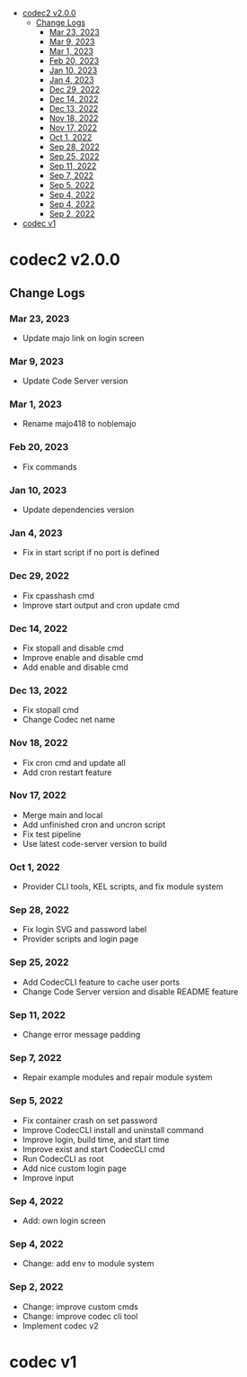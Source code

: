 - [codec2 v2.0.0](#codec2-v200)
  - [Change Logs](#change-logs)
    - [Mar 23, 2023](#mar-23-2023)
    - [Mar 9, 2023](#mar-9-2023)
    - [Mar 1, 2023](#mar-1-2023)
    - [Feb 20, 2023](#feb-20-2023)
    - [Jan 10, 2023](#jan-10-2023)
    - [Jan 4, 2023](#jan-4-2023)
    - [Dec 29, 2022](#dec-29-2022)
    - [Dec 14, 2022](#dec-14-2022)
    - [Dec 13, 2022](#dec-13-2022)
    - [Nov 18, 2022](#nov-18-2022)
    - [Nov 17, 2022](#nov-17-2022)
    - [Oct 1, 2022](#oct-1-2022)
    - [Sep 28, 2022](#sep-28-2022)
    - [Sep 25, 2022](#sep-25-2022)
    - [Sep 11, 2022](#sep-11-2022)
    - [Sep 7, 2022](#sep-7-2022)
    - [Sep 5, 2022](#sep-5-2022)
    - [Sep 4, 2022](#sep-4-2022)
    - [Sep 4, 2022](#sep-4-2022-1)
    - [Sep 2, 2022](#sep-2-2022)
- [codec v1](#codec-v1)


# codec2 v2.0.0

## Change Logs

### Mar 23, 2023
- Update majo link on login screen

### Mar 9, 2023
- Update Code Server version

### Mar 1, 2023
- Rename majo418 to noblemajo

### Feb 20, 2023
- Fix commands

### Jan 10, 2023
- Update dependencies version

### Jan 4, 2023
- Fix in start script if no port is defined

### Dec 29, 2022
- Fix cpasshash cmd
- Improve start output and cron update cmd

### Dec 14, 2022
- Fix stopall and disable cmd
- Improve enable and disable cmd
- Add enable and disable cmd

### Dec 13, 2022
- Fix stopall cmd
- Change Codec net name

### Nov 18, 2022
- Fix cron cmd and update all
- Add cron restart feature

### Nov 17, 2022
- Merge main and local
- Add unfinished cron and uncron script
- Fix test pipeline
- Use latest code-server version to build

### Oct 1, 2022
- Provider CLI tools, KEL scripts, and fix module system

### Sep 28, 2022
- Fix login SVG and password label
- Provider scripts and login page

### Sep 25, 2022
- Add CodecCLI feature to cache user ports
- Change Code Server version and disable README feature

### Sep 11, 2022
- Change error message padding

### Sep 7, 2022
- Repair example modules and repair module system

### Sep 5, 2022
- Fix container crash on set password
- Improve CodecCLI install and uninstall command
- Improve login, build time, and start time
- Improve exist and start CodecCLI cmd
- Run CodecCLI as root
- Add nice custom login page
- Improve input

### Sep 4, 2022
- Add: own login screen

### Sep 4, 2022
- Change: add env to module system

### Sep 2, 2022
- Change: improve custom cmds
- Change: improve codec cli tool
- Implement codec v2


# codec v1
